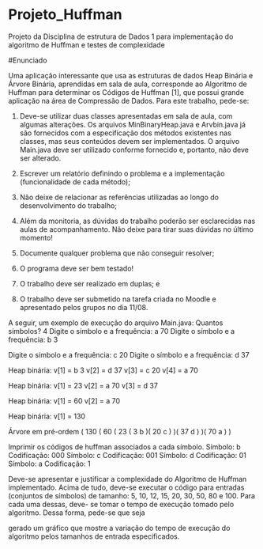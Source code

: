 # Projeto_Huffman
Projeto da Disciplina de estrutura de Dados 1 para implementação do algoritmo de Huffman e testes de complexidade

#Enunciado

Uma aplicação interessante que usa as estruturas de dados Heap Binária e
Árvore Binária, aprendidas em sala de aula, corresponde ao Algoritmo de Huffman para
determinar os Códigos de Huffman [1], que possui grande aplicação na área de
Compressão de Dados. Para este trabalho, pede-se:
1. Deve-se utilizar duas classes apresentadas em sala de aula, com algumas
alterações. Os arquivos MinBinaryHeap.java e Arvbin.java já são
fornecidos com a especificação dos métodos existentes nas classes, mas seus
conteúdos devem ser implementados. O arquivo Main.java deve ser utilizado
conforme fornecido e, portanto, não deve ser alterado.

2. Escrever um relatório definindo o problema e a implementação (funcionalidade
de cada método);

3. Não deixe de relacionar as referências utilizadas ao longo do desenvolvimento
do trabalho;

4. Além da monitoria, as dúvidas do trabalho poderão ser esclarecidas nas aulas de
acompanhamento. Não deixe para tirar suas dúvidas no último momento!

5. Documente qualquer problema que não conseguir resolver;

6. O programa deve ser bem testado!

7. O trabalho deve ser realizado em duplas; e

8. O trabalho deve ser submetido na tarefa criada no Moodle e apresentado
pelos grupos no dia 11/08.

A seguir, um exemplo de execução do arquivo Main.java:
Quantos símbolos?
4
Digite o símbolo e a frequência:
a 70
Digite o símbolo e a frequência:
b 3


Digite o símbolo e a frequência:
c 20
Digite o símbolo e a frequência:
d 37

Heap binária:
v[1] = b 3
v[2] = d 37
v[3] = c 20
v[4] = a 70

Heap binária:
v[1] = 23
v[2] = a 70
v[3] = d 37

Heap binária:
v[1] = 60
v[2] = a 70

Heap binária:
v[1] = 130

Árvore em pré-ordem
( 130 ( 60 ( 23 ( 3 b )( 20 c ) )( 37 d ) )( 70 a ) )

Imprimir os códigos de huffman associados a cada símbolo.
Símbolo: b Codificação: 000
Símbolo: c Codificação: 001
Símbolo: d Codificação: 01
Símbolo: a Codificação: 1

Deve-se apresentar e justificar a complexidade do Algoritmo de Huffman
implementado. Acima de tudo, deve-se executar o código para entradas (conjuntos de
símbolos) de tamanho: 5, 10, 12, 15, 20, 30, 50, 80 e 100. Para cada uma dessas, deve-
se tomar o tempo de execução tomado pelo algoritmo. Dessa forma, pede-se que seja


gerado um gráfico que mostre a variação do tempo de execução do algoritmo pelos
tamanhos de entrada especificados.

